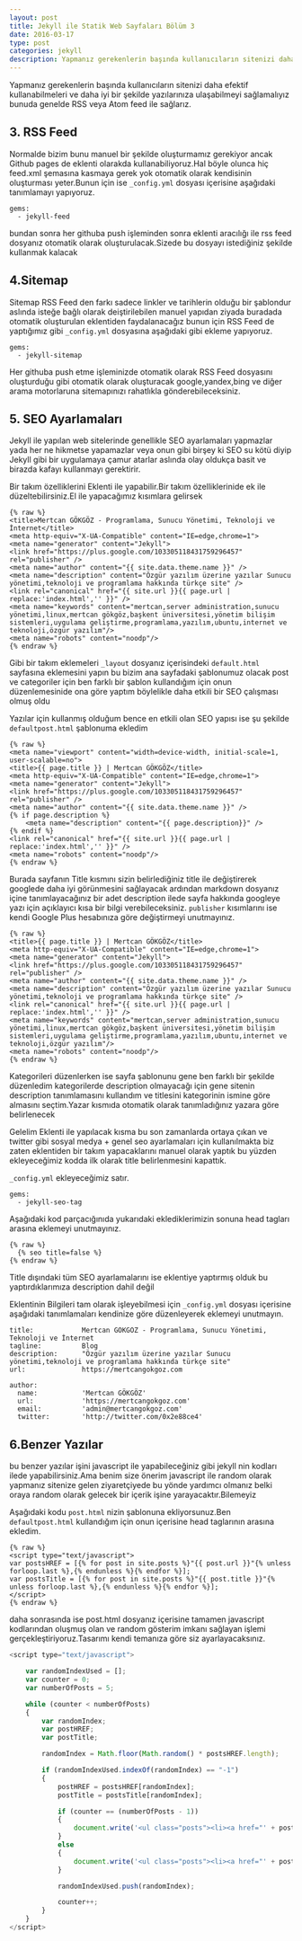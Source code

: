 ```yaml
---
layout: post
title: Jekyll ile Statik Web Sayfaları Bölüm 3
date: 2016-03-17
type: post
categories: jekyll
description: Yapmanız gerekenlerin başında kullanıcıların sitenizi daha
---
```


Yapmanız gerekenlerin başında kullanıcıların sitenizi daha efektif kullanabilmeleri ve daha iyi bir şekilde yazılarınıza ulaşabilmeyi sağlamalıyız bunuda genelde RSS veya Atom feed ile sağlarız.

## 3. RSS Feed

Normalde bizim bunu manuel bir şekilde oluşturmamız gerekiyor ancak Github pages de eklenti olarakda kullanabiliyoruz.Hal böyle olunca hiç feed.xml şemasına kasmaya gerek yok otomatik olarak kendisinin oluşturması yeter.Bunun için ise `_config.yml` dosyası içerisine aşağıdaki tanımlamayı yapıyoruz.

```
gems:
  - jekyll-feed
```

bundan sonra her githuba push işleminden sonra eklenti aracılığı ile rss feed dosyanız otomatik olarak oluşturulacak.Sizede bu dosyayı istediğiniz şekilde kullanmak kalacak

## 4.Sitemap

Sitemap RSS Feed den farkı sadece linkler ve tarihlerin olduğu bir şablondur aslında isteğe bağlı olarak deiştirilebilen manuel yapıdan ziyada buradada otomatik oluşturulan eklentiden faydalanacağız bunun için RSS Feed de yaptığımız gibi `_config.yml` dosyasına aşağıdaki gibi ekleme yapıyoruz.

```
gems:
  - jekyll-sitemap
```

Her githuba push etme işleminizde otomatik olarak RSS Feed dosyasını oluşturduğu gibi otomatik olarak oluşturacak google,yandex,bing ve diğer arama motorlaruna sitemapınızı rahatlıkla gönderebileceksiniz.

## 5. SEO Ayarlamaları

Jekyll ile yapılan web sitelerinde genellikle SEO ayarlamaları yapmazlar yada her ne hikmetse yapamazlar veya onun gibi birşey ki SEO su kötü diyip Jekyll gibi bir uygulamaya çamur atarlar aslında olay oldukça basit ve birazda kafayı kullanmayı gerektirir.

Bir takım özelliklerini Eklenti ile yapabilir.Bir takım özelliklerinide ek ile düzeltebilirsiniz.El ile yapacağımız kısımlara gelirsek

```
{% raw %}
<title>Mertcan GÖKGÖZ - Programlama, Sunucu Yönetimi, Teknoloji ve İnternet</title>
<meta http-equiv="X-UA-Compatible" content="IE=edge,chrome=1">
<meta name="generator" content="Jekyll">
<link href="https://plus.google.com/103305118431759296457" rel="publisher" />
<meta name="author" content="{{ site.data.theme.name }}" />
<meta name="description" content="Özgür yazılım üzerine yazılar Sunucu yönetimi,teknoloji ve programlama hakkında türkçe site" />
<link rel="canonical" href="{{ site.url }}{{ page.url | replace:'index.html','' }}" />
<meta name="keywords" content="mertcan,server administration,sunucu yönetimi,linux,mertcan gökgöz,başkent üniversitesi,yönetim bilişim sistemleri,uygulama geliştirme,programlama,yazılım,ubuntu,internet ve teknoloji,özgür yazılım"/>
<meta name="robots" content="noodp"/>
{% endraw %}
```

Gibi bir takım eklemeleri `_layout` dosyanız içerisindeki `default.html` sayfasına eklemesini yapın bu bizim ana sayfadaki şablonumuz olacak post ve categoriler için ben farklı bir şablon kullandığım için onun düzenlemesinide ona göre yaptım böylelikle daha etkili bir SEO çalışması olmuş oldu

Yazılar için kullanmış olduğum bence en etkili olan SEO yapısı ise şu şekilde `defaultpost.html` şablonuma ekledim

```
{% raw %}
<meta name="viewport" content="width=device-width, initial-scale=1, user-scalable=no">
<title>{{ page.title }} | Mertcan GÖKGÖZ</title>
<meta http-equiv="X-UA-Compatible" content="IE=edge,chrome=1">
<meta name="generator" content="Jekyll">
<link href="https://plus.google.com/103305118431759296457" rel="publisher" />
<meta name="author" content="{{ site.data.theme.name }}" />
{% if page.description %}
    <meta name="description" content="{{ page.description}}" />
{% endif %}
<link rel="canonical" href="{{ site.url }}{{ page.url | replace:'index.html','' }}" />
<meta name="robots" content="noodp"/>
{% endraw %}
```

Burada sayfanın Title kısmını sizin belirlediğiniz title ile değiştirerek googlede daha iyi görünmesini sağlayacak ardından markdown dosyanız içine tanımlayacağınız bir adet description ilede sayfa hakkında googleye yazı için açıklayıcı kısa bir bilgi verebileceksiniz.
`publisher` kısımlarını ise kendi Google Plus hesabınıza göre değiştirmeyi unutmayınız.

```
{% raw %}
<title>{{ page.title }} | Mertcan GÖKGÖZ</title>
<meta http-equiv="X-UA-Compatible" content="IE=edge,chrome=1">
<meta name="generator" content="Jekyll">
<link href="https://plus.google.com/103305118431759296457" rel="publisher" />
<meta name="author" content="{{ site.data.theme.name }}" />
<meta name="description" content="Özgür yazılım üzerine yazılar Sunucu yönetimi,teknoloji ve programlama hakkında türkçe site" />
<link rel="canonical" href="{{ site.url }}{{ page.url | replace:'index.html','' }}" />
<meta name="keywords" content="mertcan,server administration,sunucu yönetimi,linux,mertcan gökgöz,başkent üniversitesi,yönetim bilişim sistemleri,uygulama geliştirme,programlama,yazılım,ubuntu,internet ve teknoloji,özgür yazılım"/>
<meta name="robots" content="noodp"/>
{% endraw %}
```

Kategorileri düzenlerken ise sayfa şablonunu gene ben farklı bir şekilde düzenledim kategorilerde description olmayacağı için gene sitenin description tanımlamasını kullandım ve titlesini kategorinin ismine göre almasını seçtim.Yazar kısmıda otomatik olarak tanımladığınız yazara göre belirlenecek

Gelelim Eklenti ile yapılacak kısma bu son zamanlarda ortaya çıkan ve twitter gibi sosyal medya + genel seo ayarlamaları için kullanılmakta biz zaten eklentiden bir takım yapacaklarını manuel olarak yaptık bu yüzden ekleyeceğimiz kodda ilk olarak title belirlenmesini kapattık.

`_config.yml` ekleyeceğimiz satır.

```
gems:
  - jekyll-seo-tag
```

Aşağıdaki kod parçacığınıda yukarıdaki eklediklerimizin sonuna head tagları arasına eklemeyi unutmayınız.

```
{% raw %}
  {% seo title=false %}
{% endraw %}
```
Title dışındaki tüm SEO ayarlamalarını ise eklentiye yaptırmış olduk bu yaptırdıklarımıza description dahil değil

Eklentinin Bilgileri tam olarak işleyebilmesi için `_config.yml` dosyası içerisine aşağıdaki tanımlamaları kendinize göre düzenleyerek eklemeyi unutmayın.

```
title:            Mertcan GÖKGÖZ - Programlama, Sunucu Yönetimi, Teknoloji ve İnternet
tagline:          Blog
description:      "Özgür yazılım üzerine yazılar Sunucu yönetimi,teknoloji ve programlama hakkında türkçe site"
url:              https://mertcangokgoz.com

author:
  name:           'Mertcan GÖKGÖZ'
  url:            'https://mertcangokgoz.com'
  email:          'admin@mertcangokgoz.com'
  twitter:	      'http://twitter.com/0x2e88ce4'
```

## 6.Benzer Yazılar

bu benzer yazılar işini javascript ile yapabileceğiniz gibi jekyll nin kodları ilede yapabilirsiniz.Ama benim size önerim javascript ile random olarak yapmanız sitenize gelen ziyaretçiyede bu yönde yardımcı olmanız belki oraya random olarak gelecek bir içerik işine yarayacaktır.Bilemeyiz

Aşağıdaki kodu `post.html` nizin şablonuna ekliyorsunuz.Ben `defaultpost.html` kullandığım için onun içerisine head taglarının arasına ekledim.

```
{% raw %}
<script type="text/javascript">
var postsHREF = [{% for post in site.posts %}"{{ post.url }}"{% unless forloop.last %},{% endunless %}{% endfor %}];
var postsTitle = [{% for post in site.posts %}"{{ post.title }}"{% unless forloop.last %},{% endunless %}{% endfor %}];
</script>
{% endraw %}
```

daha sonrasında ise post.html dosyanız içerisine tamamen javascript kodlarından oluşmuş olan ve random gösterim imkanı sağlayan işlemi gerçekleştiriyoruz.Tasarımı kendi temanıza göre siz ayarlayacaksınız.

```javascript
<script type="text/javascript">

    var randomIndexUsed = [];
    var counter = 0;
    var numberOfPosts = 5;

    while (counter < numberOfPosts)
    {
        var randomIndex;
        var postHREF;
        var postTitle;

        randomIndex = Math.floor(Math.random() * postsHREF.length);

        if (randomIndexUsed.indexOf(randomIndex) == "-1")
        {
            postHREF = postsHREF[randomIndex];
            postTitle = postsTitle[randomIndex];

            if (counter == (numberOfPosts - 1))
            {
                document.write('<ul class="posts"><li><a href="' + postHREF + '">' + postTitle + '</a></li></ul>');
            }
            else
            {
                document.write('<ul class="posts"><li><a href="' + postHREF + '">' + postTitle + '</a></li></ul>');
            }

            randomIndexUsed.push(randomIndex);

            counter++;
        }
    }
</script>
```
